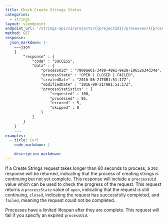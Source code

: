 ```yaml
---
title: Check Create Strings Status
categories:
  - strings
layout: v2endpoint
endpoint_url: '/strings-api/v2/projects/{{projectId}}/processes/{{processUid}}'
method: GET
response:
  json_markdown: |-
    ~~~json
    {
        "response" : {
            "code" : "SUCCESS",
            "data" : {
                "processUid" : "7908ae61-3489-48e1-9e28-10652634d34e",
                "processState" : "OPEN | CLOSED | FAILED",
                "createdDate" : "2016-08-21T0B1:51:17Z",
                "modifiedDate" : "2016-09-21T0B1:51:17Z",
                "processStatistics" : {
                    "requested" : 100,
                    "processed" : 95,
                    "errored" : 5,
                    "skipped" : 0
                }
            }
        }
    }
    ~~~
examples:
  - title: Curl
    code_markdown: |

    description_markdown:
---
```


If a Create Strings request takes longer than 60 seconds to process, a `202` response will be returned, indicating that the process of creating strings is continuing but not yet complete. This response will include a `proccessUid` value which can be used to check the progress of the request. This request returns a `processState` value of `open`, indicating that the request is still continuing, `closed`, indicating the request has successfully completed, and `failed`, meaning the request could not be completed.

Processes have a limited lifespan after they are complete. This request will fail if you specify an expired `processUid`.